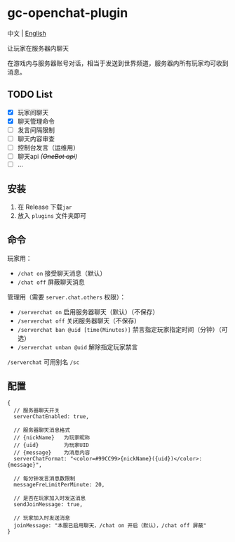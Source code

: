 # gc-openchat-plugin

中文 | [English](README-en-US.md)

让玩家在服务器内聊天

在游戏内与服务器账号对话，相当于发送到世界频道，服务器内所有玩家均可收到消息。

## TODO List
- [x] 玩家间聊天
- [x] 聊天管理命令
- [ ] 发言间隔限制
- [ ] 聊天内容审查
- [ ] 控制台发言（运维用）
- [ ] 聊天api _(~~OneBot api~~)_
- [ ] ...

## 安装

1. 在 Release 下载`jar`
2. 放入 `plugins` 文件夹即可

## 命令
玩家用：
- `/chat on` 接受聊天消息（默认）
- `/chat off` 屏蔽聊天消息

管理用（需要 `server.chat.others` 权限）：
- `/serverchat on` 启用服务器聊天（默认）（不保存）
- `/serverchat off` 关闭服务器聊天（不保存）
- `/serverchat ban @uid [time(Minutes)]` 禁言指定玩家指定时间（分钟）（可选）
- `/serverchat unban @uid` 解除指定玩家禁言

`/serverchat` 可用别名 `/sc`


## 配置
```json5
{
  // 服务器聊天开关
  serverChatEnabled: true,
  
  // 服务器聊天消息格式
  // {nickName}   为玩家昵称
  // {uid}        为玩家UID
  // {message}    为消息内容
  serverChatFormat: "<color=#99CC99>{nickName}({uid})</color>: {message}",
  
  // 每分钟发言消息数限制
  messageFreLimitPerMinute: 20,
  
  // 是否在玩家加入时发送消息
  sendJoinMessage: true,
  
  // 玩家加入时发送消息
  joinMessage: "本服已启用聊天，/chat on 开启（默认），/chat off 屏蔽"
}
```

